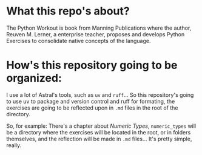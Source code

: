 # What this repo's about?
The Python Workout is book from Manning Publications where the author, Reuven M. Lerner, a enterprise teacher, proposes and develops Python Exercises to consolidate native concepts of the language.

# How's this repository going to be organized:
I use a lot of Astral's tools, such as `uv` and `ruff`... So this repository's going to use uv to package and version control and ruff for formating, the exercises are going to be reflected upon in `.md` files in the root of the directory.

So, for example: There's a chapter about _Numeric Types_, `numeric_types` will be a directory where the exercises will be located in the root, or in folders themselves, and the reflection will be made in `.md` files... It's pretty simple, really.
